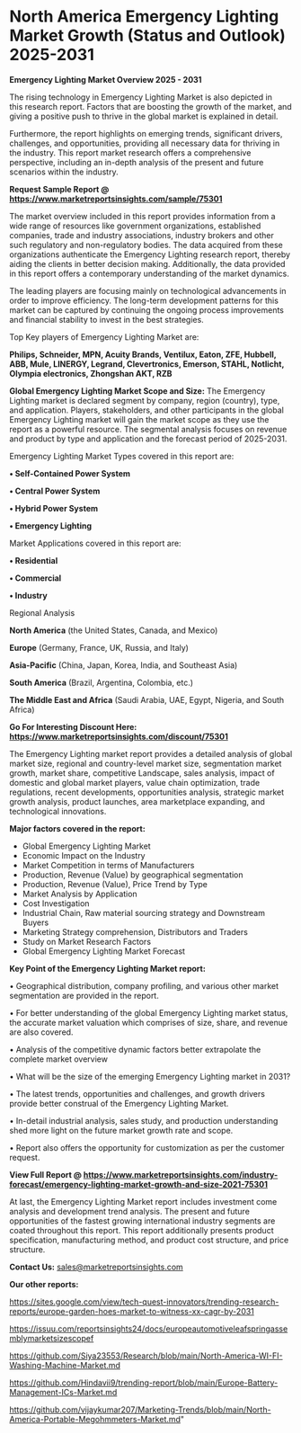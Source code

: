 # North America Emergency Lighting Market Growth (Status and Outlook) 2025-2031

<Strong> Emergency Lighting Market Overview 2025 - 2031</strong>

The rising technology in Emergency Lighting Market is also depicted in this research report. Factors that are boosting the growth of the market, and giving a positive push to thrive in the global market is explained in detail.

Furthermore, the report highlights on emerging trends, significant drivers, challenges, and opportunities, providing all necessary data for thriving in the industry. This report market research offers a comprehensive perspective, including an in-depth analysis of the present and future scenarios within the industry.

<strong>Request Sample Report @ <a href=https://www.marketreportsinsights.com/sample/75301>https://www.marketreportsinsights.com/sample/75301</a></strong>

The market overview included in this report provides information from a wide range of resources like government organizations, established companies, trade and industry associations, industry brokers and other such regulatory and non-regulatory bodies. The data acquired from these organizations authenticate the Emergency Lighting research report, thereby aiding the clients in better decision making. Additionally, the data provided in this report offers a contemporary understanding of the market dynamics.

The leading players are focusing mainly on technological advancements in order to improve efficiency. The long-term development patterns for this market can be captured by continuing the ongoing process improvements and financial stability to invest in the best strategies.

Top Key players of Emergency Lighting Market are:

<strong>Philips, Schneider, MPN, Acuity Brands, Ventilux, Eaton, ZFE, Hubbell, ABB, Mule, LINERGY, Legrand, Clevertronics, Emerson, STAHL, Notlicht, Olympia electronics, Zhongshan AKT, RZB</strong>

<strong><b>Global Emergency Lighting Market Scope and Size:</b></strong>
The Emergency Lighting market is declared segment by company, region (country), type, and application. Players, stakeholders, and other participants in the global Emergency Lighting market will gain the market scope as they use the report as a powerful resource. The segmental analysis focuses on revenue and product by type and application and the forecast period of 2025-2031.

Emergency Lighting Market Types covered in this report are:

<strong>• Self-Contained Power System

• Central Power System

• Hybrid Power System

• Emergency Lighting</strong>

Market Applications covered in this report are:

<strong>• Residential

• Commercial

• Industry</strong> 

Regional Analysis

<strong>North America</strong> (the United States, Canada, and Mexico)

<strong>Europe</strong> (Germany, France, UK, Russia, and Italy)

<strong>Asia-Pacific</strong> (China, Japan, Korea, India, and Southeast Asia)

<strong>South America</strong> (Brazil, Argentina, Colombia, etc.)

<strong>The Middle East and Africa</strong> (Saudi Arabia, UAE, Egypt, Nigeria, and South Africa)

<strong>Go For Interesting Discount Here: <a href=https://www.marketreportsinsights.com/discount/75301>https://www.marketreportsinsights.com/discount/75301</a></strong>

The Emergency Lighting market report provides a detailed analysis of global market size, regional and country-level market size, segmentation market growth, market share, competitive Landscape, sales analysis, impact of domestic and global market players, value chain optimization, trade regulations, recent developments, opportunities analysis, strategic market growth analysis, product launches, area marketplace expanding, and technological innovations.

<strong><b>Major factors covered in the report:</b></strong>
<ul>
  <li>Global Emergency Lighting Market </li>
  <li>Economic Impact on the Industry</li>
  <li>Market Competition in terms of Manufacturers</li>
  <li>Production, Revenue (Value) by geographical segmentation</li>
  <li>Production, Revenue (Value), Price Trend by Type</li>
  <li>Market Analysis by Application</li>
  <li>Cost Investigation</li>
  <li>Industrial Chain, Raw material sourcing strategy and Downstream Buyers</li>
  <li>Marketing Strategy comprehension, Distributors and Traders</li>
  <li>Study on Market Research Factors</li>
  <li>Global Emergency Lighting Market Forecast</li>
</ul>

<strong><b>Key Point of the Emergency Lighting Market report:</b></strong>

• Geographical distribution, company profiling, and various other market segmentation are provided in the report.

• For better understanding of the global Emergency Lighting market status, the accurate market valuation which comprises of size, share, and revenue are also covered.

• Analysis of the competitive dynamic factors better extrapolate the complete market overview

• What will be the size of the emerging Emergency Lighting market in 2031?

• The latest trends, opportunities and challenges, and growth drivers provide better construal of the Emergency Lighting Market.

• In-detail industrial analysis, sales study, and production understanding shed more light on the future market growth rate and scope.

• Report also offers the opportunity for customization as per the customer request.

<strong><b>View Full Report @ <a href=https://www.marketreportsinsights.com/industry-forecast/emergency-lighting-market-growth-and-size-2021-75301>https://www.marketreportsinsights.com/industry-forecast/emergency-lighting-market-growth-and-size-2021-75301</a></b></strong>


At last, the Emergency Lighting Market report includes investment come analysis and development trend analysis. The present and future opportunities of the fastest growing international industry segments are coated throughout this report. This report additionally presents product specification, manufacturing method, and product cost structure, and price structure.

<strong>Contact Us:</strong>
sales@marketreportsinsights.com

<strong>Our other reports:</strong>

<a href=https://sites.google.com/view/tech-quest-innovators/trending-research-reports/europe-garden-hoes-market-to-witness-xx-cagr-by-2031>https://sites.google.com/view/tech-quest-innovators/trending-research-reports/europe-garden-hoes-market-to-witness-xx-cagr-by-2031</a>

<a href=https://issuu.com/reportsinsights24/docs/europeautomotiveleafspringassemblymarketsizescopef>https://issuu.com/reportsinsights24/docs/europeautomotiveleafspringassemblymarketsizescopef</a>

<a href=https://github.com/Siya23553/Research/blob/main/North-America-WI-FI-Washing-Machine-Market.md>https://github.com/Siya23553/Research/blob/main/North-America-WI-FI-Washing-Machine-Market.md</a>

<a href=https://github.com/Hindavii9/trending-report/blob/main/Europe-Battery-Management-ICs-Market.md>https://github.com/Hindavii9/trending-report/blob/main/Europe-Battery-Management-ICs-Market.md</a>

<a href=https://github.com/vijaykumar207/Marketing-Trends/blob/main/North-America-Portable-Megohmmeters-Market.md>https://github.com/vijaykumar207/Marketing-Trends/blob/main/North-America-Portable-Megohmmeters-Market.md</a>"
